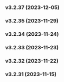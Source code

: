 ### v3.2.37 (2023-12-05)



### v3.2.35 (2023-11-29)



### v3.2.34 (2023-11-24)



### v3.2.33 (2023-11-23)



### v3.2.32 (2023-11-22)



### v3.2.31 (2023-11-15)



